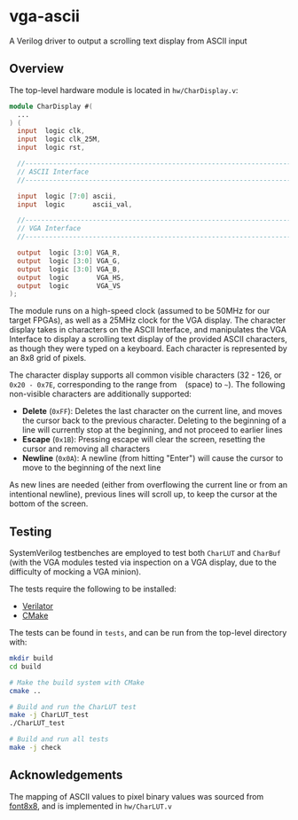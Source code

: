 # vga-ascii

A Verilog driver to output a scrolling text display from ASCII input

## Overview

The top-level hardware module is located in `hw/CharDisplay.v`:

```verilog
module CharDisplay #(
  ...
) (
  input  logic clk,
  input  logic clk_25M,
  input  logic rst,

  //----------------------------------------------------------------------
  // ASCII Interface
  //----------------------------------------------------------------------

  input  logic [7:0] ascii,
  input  logic       ascii_val,

  //----------------------------------------------------------------------
  // VGA Interface
  //----------------------------------------------------------------------

  output  logic [3:0] VGA_R,
  output  logic [3:0] VGA_G,
  output  logic [3:0] VGA_B,
  output  logic       VGA_HS,
  output  logic       VGA_VS
);
```

The module runs on a high-speed clock (assumed to be 50MHz for our target
FPGAs), as well as a 25MHz clock for the VGA display. The character
display takes in characters on the ASCII Interface, and manipulates the
VGA Interface to display a scrolling text display of the provided ASCII
characters, as though they were typed on a keyboard. Each character is
represented by an 8x8 grid of pixels.

The character display supports all common visible characters (32 - 126, 
or `0x20 - 0x7E`, corresponding to the range from  ` ` (space) to `~`).
The following non-visible characters are additionally supported:

 - __Delete__ (`0xFF`): Deletes the last character on the current line,
   and moves the cursor back to the previous character. Deleting to the
   beginning of a line will currently stop at the beginning, and not
   proceed to earlier lines
 - __Escape__ (`0x1B`): Pressing escape will clear the screen, resetting
   the cursor and removing all characters
 - __Newline__ (`0x0A`): A newline (from hitting "Enter") will cause the
   cursor to move to the beginning of the next line

As new lines are needed (either from overflowing the current line or from
an intentional newline), previous lines will scroll up, to keep the cursor
at the bottom of the screen.

## Testing

SystemVerilog testbenches are employed to test both `CharLUT` and `CharBuf`
(with the VGA modules tested via inspection on a VGA display, due to the
difficulty of mocking a VGA minion).

The tests require the following to be installed:

 - [Verilator](https://github.com/verilator/verilator)
 - [CMake](https://cmake.org/)

The tests can be found in `tests`, and can be run from the top-level
directory with:

```bash
mkdir build
cd build

# Make the build system with CMake
cmake ..

# Build and run the CharLUT test
make -j CharLUT_test
./CharLUT_test

# Build and run all tests
make -j check
```

## Acknowledgements

The mapping of ASCII values to pixel binary values was sourced from
[font8x8](https://github.com/dhepper/font8x8), and is implemented in
`hw/CharLUT.v`